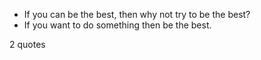  - If you can be the best, then why not try to be the best?
 - If you want to do something then be the best.

2 quotes